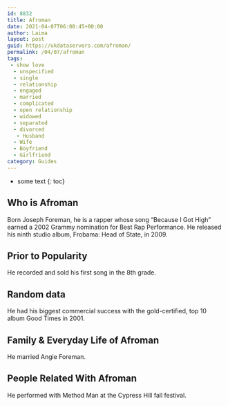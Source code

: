```yaml
---
id: 8832
title: Afroman
date: 2021-04-07T06:00:45+00:00
author: Laima
layout: post
guid: https://ukdataservers.com/afroman/
permalink: /04/07/afroman
tags:
 - show love
  - unspecified
  - single
  - relationship
  - engaged
  - married
  - complicated
  - open relationship
  - widowed
  - separated
  - divorced
   - Husband
  - Wife
  - Boyfriend
  - Girlfriend
category: Guides
---
```


* some text
{: toc}


## Who is Afroman
                  
                  
                  
Born Joseph Foreman, he is a rapper whose song &#8220;Because I Got High&#8221; earned a 2002 Grammy nomination for Best Rap Performance. He released his ninth studio album, Frobama: Head of State, in 2009.
                  
              
            
              
            
                
                
                
## Prior to Popularity
                  
                  
                  
He recorded and sold his first song in the 8th grade.
                  
              
            
              
            
                
                
                
## Random data
                  
                  
                  
He had his biggest commercial success with the gold-certified, top 10 album Good Times in 2001.
                  
              
            
              
            
                
                
                
## Family & Everyday Life of Afroman
                  
                  
                  
He married Angie Foreman.
                  
              
            
              
            
                
                
                
## People Related With Afroman
                  
                  
                  
He performed with Method Man at the Cypress Hill fall festival.
                  
              
            
              
            
                
              
            
              
              
            
            
              
            
          
          
          
